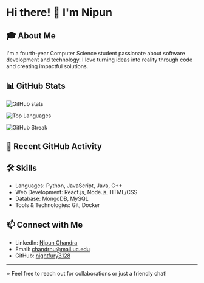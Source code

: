 # Hi there! 👋 I'm Nipun

## 🎓 About Me
I'm a fourth-year Computer Science student passionate about software development and technology. I love turning ideas into reality through code and creating impactful solutions.

## 📊 GitHub Stats
![GitHub stats](https://github-readme-stats.vercel.app/api?username=nightfury3128&show_icons=true&theme=radical)

![Top Languages](https://github-readme-stats.vercel.app/api/top-langs/?username=nightfury3128&layout=compact&theme=radical&hide=html,css,tex&count_private=true)

![GitHub Streak](https://streak-stats.demolab.com/?user=nightfury3128&theme=radical)

## 📌 Recent GitHub Activity
<!--RECENT_ACTIVITY:start-->
<!--RECENT_ACTIVITY:end-->

## 🛠️ Skills
- Languages: Python, JavaScript, Java, C++
- Web Development: React.js, Node.js, HTML/CSS
- Database: MongoDB, MySQL
- Tools & Technologies: Git, Docker

## 📫 Connect with Me
- LinkedIn: [Nipun Chandra](https://www.linkedin.com/in/nipun-chandra)
- Email: chandrnu@mail.uc.edu
- GitHub: [nightfury3128](https://github.com/nightfury3128)

---
⭐️ Feel free to reach out for collaborations or just a friendly chat!
